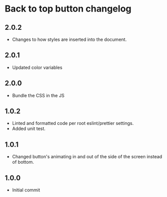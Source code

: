 # Back to top button changelog

## 2.0.2
* Changes to how styles are inserted into the document.

## 2.0.1
* Updated color variables

## 2.0.0
* Bundle the CSS in the JS

## 1.0.2
* Linted and formatted code per root eslint/prettier settings.
* Added unit test.

## 1.0.1
* Changed button's animating in and out of the side of the screen instead of bottom.

## 1.0.0
* Initial commit
